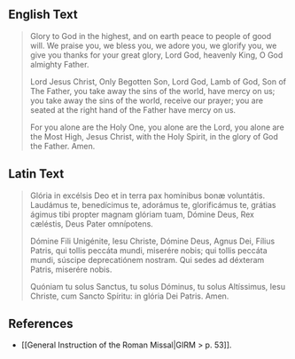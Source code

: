 ## English Text
>Glory to God in the highest,
>and on earth peace to people of good will.
>We praise you,
>we bless you,
>we adore you,
>we glorify you,
>we give you thanks for your great glory,
>Lord God, heavenly King,
>O God almighty Father.
>
>Lord Jesus Christ, Only Begotten Son,
>Lord God, Lamb of God, Son of The Father,
>you take away the sins of the world,
>have mercy on us;
>you take away the sins of the world,
>receive our prayer;
>you are seated at the right hand of the Father
>have mercy on us.
>
>For you alone are the Holy One,
>you alone are the Lord,
>you alone are the Most High,
>Jesus Christ,
>with the Holy Spirit,
>in the glory of God the Father.
>Amen. 

## Latin Text
>Glória in excélsis Deo
>et in terra pax homínibus bonæ voluntátis.
>Laudámus te,
>benedícimus te,
>adorámus te,
>glorificámus te,
>grátias ágimus tibi propter magnam glóriam tuam,
>Dómine Deus, Rex cæléstis,
>Deus Pater omnípotens.
>
>Dómine Fili Unigénite, Iesu Christe,
>Dómine Deus, Agnus Dei, Fílius Patris,
>qui tollis peccáta mundi,
>miserére nobis;
>qui tollis peccáta mundi,
>súscipe deprecatiónem nostram.
>Qui sedes ad déxteram Patris,
>miserére nobis.
>
>Quóniam tu solus Sanctus,
>tu solus Dóminus,
>tu solus Altíssimus,
>Iesu Christe,
>cum Sancto Spíritu:
>in glória Dei Patris.
>Amen.

## References
- [[General Instruction of the Roman Missal|GIRM > p. 53]].